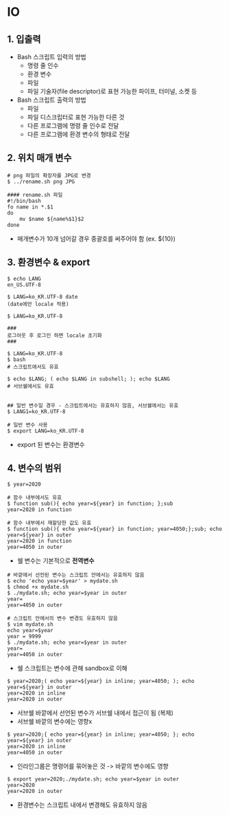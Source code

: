 ﻿# IO
## 1. 입출력

- Bash 스크립트 입력의 방법
  - 명령 줄 인수
  - 환경 변수
  - 파일
  - 파일 기술자(file descriptor)로 표현 가능한 파이프, 터미널, 소켓 등
- Bash 스크립트 출력의 방법
  - 파일
  - 파일 디스크립터로 표현 가능한 다른 것
  - 다른 프로그램에 명령 줄 인수로 전달
  - 다른 프로그램에 환경 변수의 형태로 전달



## 2. 위치 매개 변수

```
# png 파일의 확장자를 JPG로 변경
$ ../rename.sh png JPG

#### rename.sh 파일
#!/bin/bash
fo name in *.$1
do
	mv $name ${name%$1}$2
done
```

- 매개변수가 10개 넘어갈 경우 중괄호를 써주어야 함 (ex. ${10})



## 3. 환경변수 & export

```
$ echo LANG
en_US.UTF-8

$ LANG=ko_KR.UTF-8 date
(date에만 locale 적용)

$ LANG=ko_KR.UTF-8

###
로그아웃 후 로그인 하면 locale 초기화
###

$ LANG=ko_KR.UTF-8
$ bash
# 스크립트에서도 유효

$ echo $LANG; ( echo $LANG in subshell; ); echo $LANG
# 서브쉘에서도 유효


## 일반 변수일 경우 - 스크립트에서는 유효하지 않음, 서브쉘에서는 유효
$ LANG1=ko_KR.UTF-8

# 일반 변수 사용
$ export LANG=ko_KR.UTF-8
```

- export 된 변수는 환경변수



## 4. 변수의 범위

```
$ year=2020

# 함수 내부에서도 유효
$ function sub(){ echo year=${year} in function; };sub
year=2020 in function

# 함수 내부에서 재할당한 값도 유효
$ function sub(){ echo year=${year} in function; year=4050;};sub; echo year=${year} in outer
year=2020 in function
year=4050 in outer
```

- 쉘 변수는 기본적으로 **전역변수**

```
# 바깥에서 선언된 변수는 스크립트 안에서는 유효하지 않음
$ echo 'echo year=$year' > mydate.sh
$ chmod +x mydate.sh
$ ./mydate.sh; echo year=$year in outer
year=
year=4050 in outer

# 스크립트 안에서의 변수 변경도 유효하지 않음
$ vim mydate.sh
echo year=$year
year = 9999
$ ./mydate.sh; echo year=$year in outer
year=
year=4050 in outer
```

- 쉘 스크립트는 변수에 관해 sandbox로 이해

```
$ year=2020;( echo year=${year} in inline; year=4050; ); echo year=${year} in outer
year=2020 in inline
year=2020 in outer
```

- 서브쉘 바깥에서 선언된 변수가 서브쉘 내에서 접근이 됨 (복제)
- 서브쉘 바깥의 변수에는 영향x

```
$ year=2020;{ echo year=${year} in inline; year=4050; }; echo year=${year} in outer
year=2020 in inline
year=4050 in outer
```

- 인라인그룹은 명령어를 묶어놓은 것 -> 바깥의 변수에도 영향

```
$ export year=2020;./mydate.sh; echo year=$year in outer
year=2020
year=2020 in outer
```

- 환경변수는 스크립트 내에서 변경해도 유효하지 않음

